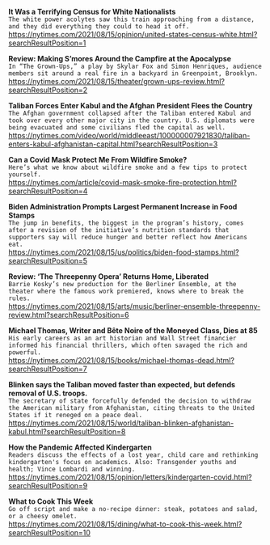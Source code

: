 **It Was a Terrifying Census for White Nationalists**\
`The white power acolytes saw this train approaching from a distance, and they did everything they could to head it off.`\
https://nytimes.com/2021/08/15/opinion/united-states-census-white.html?searchResultPosition=1

**Review: Making S’mores Around the Campfire at the Apocalypse**\
`In “The Grown-Ups,” a play by Skylar Fox and Simon Henriques, audience members sit around a real fire in a backyard in Greenpoint, Brooklyn.`\
https://nytimes.com/2021/08/15/theater/grown-ups-review.html?searchResultPosition=2

**Taliban Forces Enter Kabul and the Afghan President Flees the Country**\
`The Afghan government collapsed after the Taliban entered Kabul and took over every other major city in the country. U.S. diplomats were being evacuated and some civilians fled the capital as well.`\
https://nytimes.com/video/world/middleeast/100000007921830/taliban-enters-kabul-afghanistan-capital.html?searchResultPosition=3

**Can a Covid Mask Protect Me From Wildfire Smoke?**\
`Here’s what we know about wildfire smoke and a few tips to protect yourself.`\
https://nytimes.com/article/covid-mask-smoke-fire-protection.html?searchResultPosition=4

**Biden Administration Prompts Largest Permanent Increase in Food Stamps**\
`The jump in benefits, the biggest in the program’s history, comes after a revision of the initiative’s nutrition standards that supporters say will reduce hunger and better reflect how Americans eat.`\
https://nytimes.com/2021/08/15/us/politics/biden-food-stamps.html?searchResultPosition=5

**Review: ‘The Threepenny Opera’ Returns Home, Liberated**\
`Barrie Kosky’s new production for the Berliner Ensemble, at the theater where the famous work premiered, knows where to break the rules.`\
https://nytimes.com/2021/08/15/arts/music/berliner-ensemble-threepenny-review.html?searchResultPosition=6

**Michael Thomas, Writer and Bête Noire of the Moneyed Class, Dies at 85**\
`His early careers as an art historian and Wall Street financier informed his financial thrillers, which often savaged the rich and powerful.`\
https://nytimes.com/2021/08/15/books/michael-thomas-dead.html?searchResultPosition=7

**Blinken says the Taliban moved faster than expected, but defends removal of U.S. troops.**\
`The secretary of state forcefully defended the decision to withdraw the American military from Afghanistan, citing threats to the United States if it reneged on a peace deal.`\
https://nytimes.com/2021/08/15/world/taliban-blinken-afghanistan-kabul.html?searchResultPosition=8

**How the Pandemic Affected Kindergarten**\
`Readers discuss the effects of a lost year, child care and rethinking kindergarten's focus on academics. Also: Transgender youths and health; Vince Lombardi and winning.`\
https://nytimes.com/2021/08/15/opinion/letters/kindergarten-covid.html?searchResultPosition=9

**What to Cook This Week**\
`Go off script and make a no-recipe dinner: steak, potatoes and salad, or a cheesy omelet.`\
https://nytimes.com/2021/08/15/dining/what-to-cook-this-week.html?searchResultPosition=10

